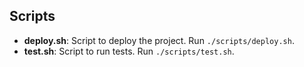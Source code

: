 ## Scripts

- **deploy.sh**: Script to deploy the project. Run `./scripts/deploy.sh`.
- **test.sh**: Script to run tests. Run `./scripts/test.sh`.
